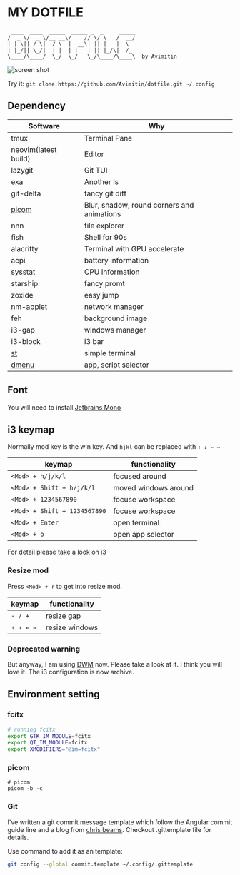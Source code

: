 # MY DOTFILE

```text
 ____  ____  _____  _____ _  _     _____
/  _ \/  _ \/__ __\/    // \/ \   /  __/
| | \|| / \|  / \  |  __\| || |   |  \  
| |_/|| \_/|  | |  | |   | || |_/\|  /_ 
\____/\____/  \_/  \_/   \_/\____/\____\  by Avimitin
```

![screen shot](./images/screenshot.png)

Try it: `git clone https://github.com/Avimitin/dotfile.git ~/.config`

## Dependency

| Software                                   | Why                                        |
| ---                                        | ---                                        |
| tmux                                       | Terminal Pane                              |
| neovim(latest build)                       | Editor                                     |
| lazygit                                    | Git TUI                                    |
| exa                                        | Another ls                                 |
| git-delta                                  | fancy git diff                             |
| [picom](https://github.com/jonaburg/picom) | Blur, shadow, round corners and animations |
| nnn                                        | file explorer                              |
| fish                                       | Shell for 90s                              |
| alacritty                                  | Terminal with GPU accelerate               |
| acpi                                       | battery information                        |
| sysstat                                    | CPU information                            |
| starship                                   | fancy promt                                |
| zoxide                                     | easy jump                                  |
| nm-applet                                  | network manager                            |
| feh                                        | background image                           |
| i3-gap                                     | windows manager                            |
| i3-block                                   | i3 bar                                     |
| [st](https://github.com/Avimitin/st)       | simple terminal                            |
| [dmenu](https://github.com/Avimitin/dmenu) | app, script selector                       |

## Font

You will need to install [Jetbrains Mono](https://github.com/ryanoasis/nerd-fonts/releases)

## i3 keymap

Normally mod key is the win key. And `hjkl` can be replaced with `↑ ↓ ← →`

| keymap                       | functionality        |
| ---                          | ---                  |
| `<Mod> + h/j/k/l`            | focused around       |
| `<Mod> + Shift + h/j/k/l`    | moved windows around |
| `<Mod> + 1234567890`         | focuse workspace     |
| `<Mod> + Shift + 1234567890` | focuse workspace     |
| `<Mod> + Enter`              | open terminal        |
| `<Mod> + o`                  | open app selector    |

For detail please take a look on [i3](./i3/config)

### Resize mod

Press `<Mod> + r` to get into resize mod.

| keymap    | functionality  |
| ---       | ---            |
| `- / +`   | resize gap     |
| `↑ ↓ ← →` | resize windows |

### Deprecated warning

But anyway, I am using [DWM](https://github.com/Avimitin/dwm) now. Please take
a look at it. I think you will love it. The i3 configuration is now archive. 

## Environment setting

### fcitx

```bash
# running fcitx
export GTK_IM_MODULE=fcitx
export QT_IM_MODULE=fcitx
export XMODIFIERS="@im=fcitx"
```

### picom

```
# picom
picom -b -c
```

### Git

I've written a git commit message template which follow the Angular commit
guide line and a blog from [chris beams](https://chris.beams.io/posts/git-commit/).
Checkout .gittemplate file for details.

Use command to add it as an template:

```bash
git config --global commit.template ~/.config/.gittemplate
```
